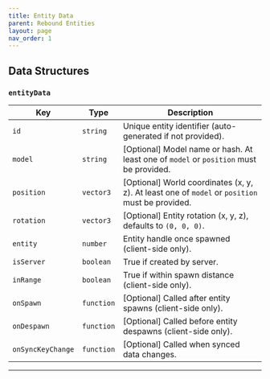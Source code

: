 ```yaml
---
title: Entity Data
parent: Rebound Entities
layout: page
nav_order: 1
---
```


## Data Structures

### `entityData`

| Key                 | Type       | Description                                                        |
|---------------------|------------|--------------------------------------------------------------------|
| `id`                | `string`   | Unique entity identifier (auto-generated if not provided).         |
| `model`             | `string`   | [Optional] Model name or hash. At least one of `model` or `position` must be provided. |
| `position`          | `vector3`  | [Optional] World coordinates (x, y, z). At least one of `model` or `position` must be provided. |
| `rotation`          | `vector3`  | [Optional] Entity rotation (x, y, z), defaults to `(0, 0, 0)`.    |
| `entity`            | `number`   | Entity handle once spawned (client-side only).                    |
| `isServer`          | `boolean`  | True if created by server.                                        |
| `inRange`           | `boolean`  | True if within spawn distance (client-side only).                 |
| `onSpawn`           | `function` | [Optional] Called after entity spawns (client-side only).         |
| `onDespawn`         | `function` | [Optional] Called before entity despawns (client-side only).      |
| `onSyncKeyChange`   | `function` | [Optional] Called when synced data changes.                       |

---